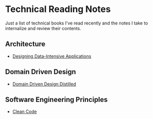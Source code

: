 # Technical Reading Notes

Just a list of technical books I've read recently and the notes I take to internalize and review their contents.

## Architecture

- [Designing Data-Intensive Applications](books/architecture/designing-data-intensive-applications.md)

## Domain Driven Design

- [Domain Driven Design Distilled](books/domain-driven-design/domain-driven-design-distilled.md)

## Software Engineering Principles

- [Clean Code](books/fundamentals/clean-code.md)
